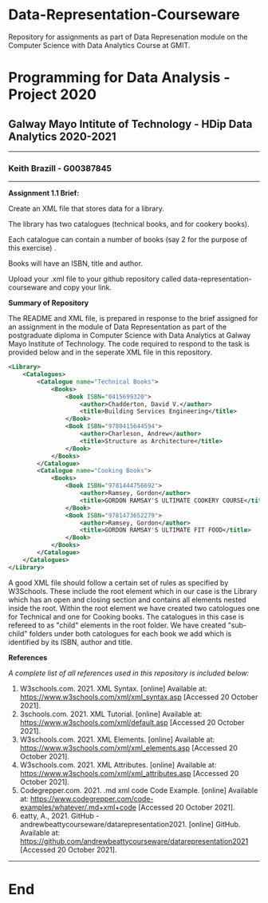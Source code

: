 # Data-Representation-Courseware

Repository for assignments as part of Data Represenation module on the Computer Science with Data Analytics Course at GMIT.

# Programming for Data Analysis - Project 2020

## Galway Mayo Intitute of Technology - HDip Data Analytics 2020-2021
***
### Keith Brazill - G00387845
***

**Assignment 1.1 Brief:**

Create an XML file that stores data for a library. 

The library has two catalogues (technical books, and for cookery books).

Each catalogue can contain a number of books (say 2 for the purpose of this exercise) . 

Books will have an ISBN, title and author.

Upload your .xml file to your github repository called data-representation-courseware and copy your link.

**Summary of Repository**

The README and XML file,  is prepared in response to the brief assigned for an assignment in the module of Data Representation as part of the postgraduate diploma in Computer Science with Data Analytics at Galway Mayo Institute of Technology. The code required to respond to the task is provided below and in the seperate XML file in this repository.

```xml
<Library>
	<Catalogues>
		<Catalogue name="Technical Books">
			<Books>
				<Book ISBN="0415699320">
					<author>Chadderton, David V.</author>
					<title>Building Services Engineering</title>
				</Book>
				<Book ISBN="9780415644594">
					<author>Charleson, Andrew</author>
					<title>Structure as Architecture</title>
				</Book>
			</Books>
		</Catalogue>
		<Catalogue name="Cooking Books">
			<Books>
				<Book ISBN="9781444756692">
					<author>Ramsey, Gordon</author>
					<title>GORDON RAMSAY'S ULTIMATE COOKERY COURSE</title>
				</Book>
				<Book ISBN="9781473652279">
					<author>Ramsey, Gordon</author>
					<title>GORDON RAMSAY'S ULTIMATE FIT FOOD</title>
				</Book>
			</Books>
		</Catalogue>
	</Catalogues>
</Library>
```

A good XML file should follow a certain set of rules as specified by W3Schools. These include the root element which in our case is the Library which has an open and closing section and contains all elements nested inside the root. Within the root element we have created two catologues one for Technical and one for Cooking books. The catalogues in this case is refereed to as "child" elements in the root folder. We have created "sub-child" folders under both catologues for each book we add which is identified by its ISBN, author and title. 


**References** 

*A complete list of all references used in this repository is included below:*
1. W3schools.com. 2021. XML Syntax. [online] Available at: <https://www.w3schools.com/xml/xml_syntax.asp> [Accessed 20 October 2021].
2. 3schools.com. 2021. XML Tutorial. [online] Available at: <https://www.w3schools.com/xml/default.asp> [Accessed 20 October 2021].
3. W3schools.com. 2021. XML Elements. [online] Available at: <https://www.w3schools.com/xml/xml_elements.asp> [Accessed 20 October 2021].
4. W3schools.com. 2021. XML Attributes. [online] Available at: <https://www.w3schools.com/xml/xml_attributes.asp> [Accessed 20 October 2021].
5. Codegrepper.com. 2021. .md xml code Code Example. [online] Available at: <https://www.codegrepper.com/code-examples/whatever/.md+xml+code> [Accessed 20 October 2021].
6. eatty, A., 2021. GitHub - andrewbeattycourseware/datarepresentation2021. [online] GitHub. Available at: <https://github.com/andrewbeattycourseware/datarepresentation2021> [Accessed 20 October 2021].


***
# End